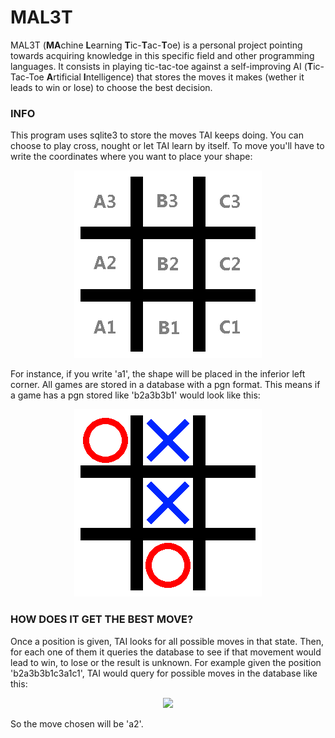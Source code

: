 # MAL3T
MAL3T (**MA**chine **L**earning **T**ic-**T**ac-**T**oe) is a personal project pointing towards acquiring knowledge in this specific field and other programming languages. It consists in playing tic-tac-toe against a self-improving AI (**T**ic-Tac-Toe **A**rtificial **I**ntelligence) that stores the moves it makes (wether it leads to win or lose) to choose the best decision.

### INFO
This program uses sqlite3 to store the moves TAI keeps doing. You can choose to play cross, nought or let TAI learn by itself. To move you'll have to write the coordinates where you want to place your shape:

<p align="center"><img src="https://github.com/Forensor/mal3t/blob/master/img/coords.png"></p>
For instance, if you write 'a1', the shape will be placed in the inferior left corner. All games are stored in a database with a pgn format. This means if a game has a pgn stored like 'b2a3b3b1' would look like this:
<p align="center"><img src="https://github.com/Forensor/mal3t/blob/master/img/samplegame.png"></p>

### HOW DOES IT GET THE BEST MOVE?
Once a position is given, TAI looks for all possible moves in that state. Then, for each one of them it queries the database to see if that movement would lead to win, to lose or the result is unknown. For example given the position 'b2a3b3b1c3a1c1', TAI would query for possible moves in the database like this:
<p align="center"><img src="https://i.imgur.com/Gi8lpno.png"></p>
So the move chosen will be 'a2'.
